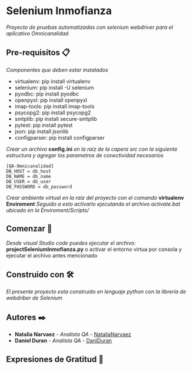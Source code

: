 # Selenium Inmofianza

_Proyecto de pruebas automatizadas con selenium webdriver para el aplicativo Omnicanalidad_

## Pre-requisitos 📋

_Componentes que deben estar instalados_
* virtualenv: pip install virtualenv
* selenium: pip install -U selenium
* pyodbc: pip install pyodbc
* openpyxl: pip install openpyxl
* imap-tools: pip install imap-tools
* psycopg2: pip install psycopg2
* smtplib: pip install secure-smtplib
* pytest: pip install pytest
* json: pip install jsonlib
* configparser: pip install configparser

_Crear un archivo_ **config.ini** _en la raiz de la capera src con la siguiente estructura y agregar los parametros de conectividad necesarios_
```
[QA-Omnicanalidad]
DB_HOST = db_host
DB_NAME = db_name
DB_USER = db_user
DB_PASSWORD = db_password
```

_Crear ambiente virtual en la raiz del proyecto con el comando_ **virtualenv Enviroment** _Seguido a esto activarlo ejecutando el archivo activate.bat ubicado en la Enviroment/Scripts/_
 

## Comenzar 🚀

_Desde visual Studio code puedes ejecutar el archivo:_ **projectSeleniumInmofianza.py**
o activar el entorno virtua por consola y ejecutar el archivo antes mencionado


## Construido con 🛠️

_El presente proyecto esta construido en lenguaje python con la libreria de webdriber de Selenium_


## Autores ✒️

* **Natalia Narvaez** - *Analista QA* - [NataliaNarvaez](https://github.com/daninarvaezr)
* **Daniel Duran** - *Analista QA* - [DaniDuran](https://github.com/DaniDuran)


## Expresiones de Gratitud 🎁
